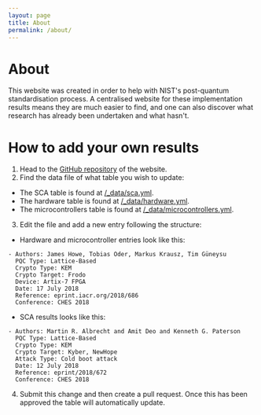 ```yaml
---
layout: page
title: About
permalink: /about/
---
```


# About

This website was created in order to help with NIST's post-quantum standardisation process. A centralised website for these implementation results means they are much easier to find, and one can also discover what research has already been undertaken and what hasn't.

# How to add your own results

1. Head to the [GitHub repository](https://github.com/pqczoo/pqczoo.github.io/) of the website.
2. Find the data file of what table you wish to update:
  - The SCA table is found at [/_data/sca.yml](https://github.com/pqczoo/pqczoo.github.io/blob/master/_data/sca.yml).
  - The hardware table is found at [/_data/hardware.yml](https://github.com/pqczoo/pqczoo.github.io/blob/master/_data/hardware.yml). 
  - The microcontrollers table is found at [/_data/microcontrollers.yml](https://github.com/pqczoo/pqczoo.github.io/blob/master/_data/hardware.yml).
3. Edit the file and add a new entry following the structure:
    
- Hardware and microcontroller entries look like this:
    
```
- Authors: James Howe, Tobias Oder, Markus Krausz, Tim Güneysu
  PQC Type: Lattice-Based
  Crypto Type: KEM
  Crypto Target: Frodo
  Device: Artix-7 FPGA
  Date: 17 July 2018
  Reference: eprint.iacr.org/2018/686
  Conference: CHES 2018
```
    
- SCA results looks like this:
    
```
- Authors: Martin R. Albrecht and Amit Deo and Kenneth G. Paterson
  PQC Type: Lattice-Based
  Crypto Type: KEM
  Crypto Target: Kyber, NewHope
  Attack Type: Cold boot attack
  Date: 12 July 2018
  Reference: eprint/2018/672
  Conference: CHES 2018
```
    
4. Submit this change and then create a pull request. Once this has been approved the table will automatically update.
